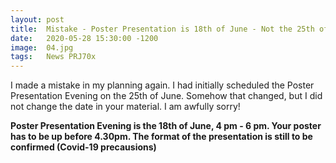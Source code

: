 ```yaml
---
layout: post
title:  Mistake - Poster Presentation is 18th of June - Not the 25th of June
date:   2020-05-28 15:30:00 -1200
image:  04.jpg
tags:   News PRJ70x
---
```


I made a mistake in my planning again. I had initially scheduled the Poster Presentation Evening on the 25th of June.
Somehow that changed, but I did not change the date in your material.
I am awfully sorry!

**Poster Presentation Evening is the 18th of June, 4 pm - 6 pm. Your poster has to be up before 4.30pm. The format of the presentation is still to be confirmed (Covid-19 precausions)**
